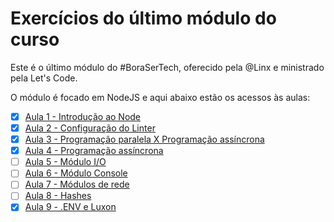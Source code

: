 # Exercícios do último módulo do curso
Este é o último módulo do #BoraSerTech, oferecido pela @Linx e ministrado pela Let's Code.

O módulo é focado em NodeJS e aqui abaixo estão os acessos às aulas:

- [X] [Aula 1 - Introdução ao Node](https://github.com/Lucacks/Lets-Code/tree/main/NodeJS-module/src/10-02-2022-intro)
- [X] [Aula 2 - Configuração do Linter](https://github.com/Lucacks/Lets-Code/tree/main/NodeJS-module/src/15-02-2022-linter)
- [X] [Aula 3 - Programação paralela X Programação assíncrona](https://github.com/Lucacks/Lets-Code/tree/main/NodeJS-module/src/17-02-2022-filesystem)
- [X] [Aula 4 - Programação assíncrona](https://github.com/Lucacks/Lets-Code/tree/main/NodeJS-module/src/22-02-2022-async)
- [ ] [Aula 5 - Módulo I/O](https://github.com/Lucacks/Lets-Code/tree/main/NodeJS-module)
- [ ] [Aula 6 - Módulo Console](https://github.com/Lucacks/Lets-Code/tree/main/NodeJS-module)
- [ ] [Aula 7 - Módulos de rede](https://github.com/Lucacks/Lets-Code/tree/main/NodeJS-module)
- [ ] [Aula 8 - Hashes](https://github.com/Lucacks/Lets-Code/tree/main/NodeJS-module)
- [X] [Aula 9 - .ENV e Luxon](https://github.com/Lucacks/Lets-Code/tree/main/NodeJS-module/src/08-03-2022-extra)